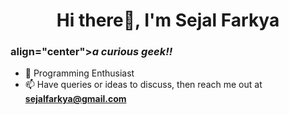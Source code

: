 
<h1 align="center">Hi there👋, I'm Sejal Farkya</h1>
<h3> align="center"><i>a curious geek!!</i></h3>


- 🔭 Programming Enthusiast
- 📫 Have queries or ideas to discuss, then reach me out at **sejalfarkya@gmail.com**

<!--
**sejal-farkya/sejal-farkya** is a ✨ _special_ ✨ repository because its `README.md` (this file) appears on your GitHub profile.

Here are some ideas to get you started:

- 🔭 I’m currently working on ...
- 🌱 I’m currently learning ...
- 👯 I’m looking to collaborate on ...
- 🤔 I’m looking for help with ...
- 💬 Ask me about ...
- 📫 How to reach me: ...
- 😄 Pronouns: ...
- ⚡ Fun fact: ...
-->
